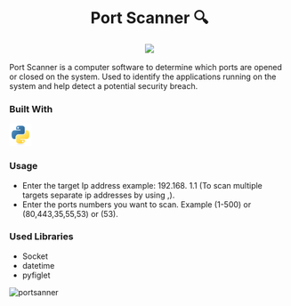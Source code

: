 <h1 align="center">Port Scanner 🔍</h1>
<div align="center"><img src ="https://user-images.githubusercontent.com/88266321/174660884-3ac9607b-757f-4319-8973-bd7ab05db69c.png"></div>
<p>Port Scanner is a computer software to determine which ports are opened or closed on the system. Used to identify the applications running on the system and help detect a potential security breach.</p>

### Built With
<p align="left"><a href="https://www.python.org" target="_blank" rel="noreferrer"> <img src="https://raw.githubusercontent.com/devicons/devicon/master/icons/python/python-original.svg" alt="python" width="40" height="40"/> </a> </p>

### Usage
<ul>
  <li> Enter the target Ip address example: 192.168. 1.1 (To scan multiple targets separate ip addresses by using ,).</li>
  <li> Enter the ports numbers you want to scan. Example (1-500) or (80,443,35,55,53) or (53).</li>
</ul>

### Used Libraries
<ul>
  <li> Socket</li>
  <li>datetime</li>
  <li>pyfiglet</li>
</ul>



![portsanner](https://user-images.githubusercontent.com/88266321/174668505-b7d8fe8a-2a52-475e-9232-89559ee65c9a.gif)
